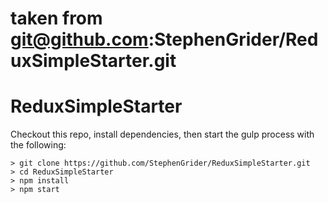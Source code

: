 # taken from git@github.com:StephenGrider/ReduxSimpleStarter.git
# ReduxSimpleStarter

Checkout this repo, install dependencies, then start the gulp process with the following:

```
> git clone https://github.com/StephenGrider/ReduxSimpleStarter.git
> cd ReduxSimpleStarter
> npm install
> npm start
```
